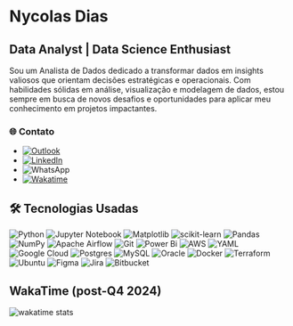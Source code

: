# Nycolas Dias

## Data Analyst | Data Science Enthusiast

Sou um Analista de Dados dedicado a transformar dados em insights valiosos que orientam decisões estratégicas e operacionais. Com habilidades sólidas em análise, visualização e modelagem de dados, estou sempre em busca de novos desafios e oportunidades para aplicar meu conhecimento em projetos impactantes.

### 🌐 Contato

- [![Outlook](https://img.shields.io/badge/Microsoft_Outlook-0078D4?&logo=microsoft-outlook&logoColor=white)](mailto:nycolas.diaas@outlook.com)
- [![LinkedIn](https://img.shields.io/badge/linkedin-%230077B5.svg?&logo=linkedin&logoColor=white)](https://www.linkedin.com/in/seu-linkedin)
- ![WhatsApp](https://img.shields.io/badge/WhatsApp-25D366?&logo=whatsapp&logoColor=white)
- [![Wakatime]( 	https://img.shields.io/badge/WakaTime-000000?&logo=WakaTime&logoColor=white)](https://wakatime.com/@nycolasdiaas)


## 🛠️ Tecnologias Usadas


![Python](https://img.shields.io/badge/Python-FFD43B?&logo=python&logoColor=blue) 
![Jupyter Notebook](https://img.shields.io/badge/jupyter-%23FA0F00.svg?&logo=jupyter&logoColor=white)
![Matplotlib](https://img.shields.io/badge/Matplotlib-%23ffffff.svg?&logo=Matplotlib&logoColor=black)
![scikit-learn](https://img.shields.io/badge/scikit--learn-%23F7931E.svg?&logo=scikit-learn&logoColor=white)
![Pandas](https://img.shields.io/badge/pandas-%23150458.svg?&logo=pandas&logoColor=white)
![NumPy](https://img.shields.io/badge/numpy-%23013243.svg?&logo=numpy&logoColor=white)
![Apache Airflow](https://img.shields.io/badge/Apache%20Airflow-017CEE?&logo=Apache%20Airflow&logoColor=white)
![Git](https://img.shields.io/badge/git-%23F05033.svg?&logo=git&logoColor=white) 
![Power Bi](https://img.shields.io/badge/power_bi-F2C811?&logo=powerbi&logoColor=black)
![AWS](https://img.shields.io/badge/AWS-%23FF9900.svg?&logo=amazon-aws&logoColor=white)
![YAML](https://img.shields.io/badge/yaml-%23ffffff.svg?&logo=yaml&logoColor=151515)
![Google Cloud](https://img.shields.io/badge/GoogleCloud-%234285F4.svg?&logo=google-cloud&logoColor=white)
![Postgres](https://img.shields.io/badge/postgres-%23316192.svg?&logo=postgresql&logoColor=white) 
![MySQL](https://img.shields.io/badge/MySQL-005C84?&logo=mysql&logoColor=white) 
![Oracle](https://img.shields.io/badge/Oracle-F80000?&logo=oracle&logoColor=white)
![Docker](https://img.shields.io/badge/docker-%230db7ed.svg?&logo=docker&logoColor=white)
![Terraform](https://img.shields.io/badge/terraform-%235835CC.svg?&logo=terraform&logoColor=white)
![Ubuntu](https://img.shields.io/badge/Ubuntu-E95420?&logo=ubuntu&logoColor=white)
![Figma](https://img.shields.io/badge/figma-%23F24E1E.svg?&logo=figma&logoColor=white)
![Jira](https://img.shields.io/badge/jira-%230A0FFF.svg?&logo=jira&logoColor=white)
![Bitbucket](https://img.shields.io/badge/bitbucket-%230047B3.svg?&logo=bitbucket&logoColor=white)

## WakaTime (post-Q4 2024)
![wakatime stats](https://github-readme-stats.vercel.app/api/wakatime?username=nycolasdiaas&layout=compact)
